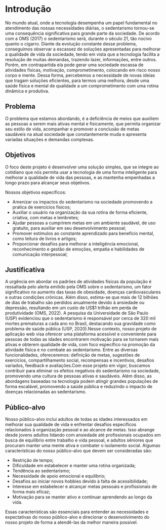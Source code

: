 # Introdução

No mundo atual, onde a tecnologia desempenha um papel fundamental no atendimento das nossas necessidades diárias, o sedentarismo tornou-se uma consequência significativa para grande parte da sociedade. De acordo com a OMS (2017) o sedentarismo será, durante o século 21, tão nocivo quanto o cigarro.
Diante da evolução constante desse problema, conseguimos observar a escassez de soluções apresentadas para melhorar a qualidade de vida da sociedade, tendo em vista que a tecnologia facilita a resolução de muitas demandas, trazendo lazer, informações, entre outros. Porém, em contrapartida ela pode gerar uma sociedade escassa de atividades físicas, motivação, comprometimento, colocando em risco nosso corpo e mente.
Dessa forma, percebemos a necessidade de novas ideias que tragam soluções eficientes, para termos uma melhora, desde uma saúde física e mental de qualidade a um comprometimento com uma rotina dinâmica e produtiva. 



## Problema

O problema que estamos abordando, é a deficiência de meios que auxiliem as pessoas a serem mais ativas mental e fisicamente, que permita  organizar seu estilo de vida, acompanhar e promover a conclusão de metas saudáveis na atual sociedade que constantemente muda e apresenta variadas situações e demandas complexas.

## Objetivos

O foco  deste projeto é desenvolver uma solução simples, que se integre ao cotidiano  que nós permita usar a tecnologia de uma forma inteligente para melhorar a qualidade de vida das pessoas, e as mantenha empenhadas a longo prazo para alcançar seus objetivos. 


Nossos objetivos específicos:
* Amenizar os impactos do sedentarismo na sociedade promovendo a pratica de exercicios fisicos;
* Auxiliar o usuário na organização da sua rotina de forma eficiente, criativa, com metas e lembretes;
* Ajudar pessoas a cumprirem metas em um ambiente saudável, de uso gratuito, para auxiliar em seu desenvolvimento pessoal;
* Promover estímulos ao constante aprendizado para beneficio mental, como leitura de livros e artigos;
* Proporcionar desafios para melhorar a inteligência emocional, reconhecimento e gestão de emoções, empatia e habilidades de comunicação interpessoal; 

## Justificativa

A urgência em abordar os padrões de atividades físicas da população é ressaltada pelo alerta emitido pela OMS sobre o sedentarismo, um fator significativo no aumento das taxas de obesidade, doenças cardiovasculares e outras condições crônicas. Além disso, estima-se que mais de 12 bilhões de dias de trabalho são perdidos anualmente devido à ansiedade ou depressão, resultando em um custo de US$1 trilhão em perda de produtividade (OMS, 2022). A pesquisa da Universidade de São Paulo (USP) evidenciou que o sedentarismo é responsável por cerca de 320 mil mortes prematuras a cada ano no Brasil, destacando sua gravidade como problema de saúde pública (USP, 2020).Nesse contexto, nosso projeto de aplicação web visa oferecer uma plataforma acessível e conveniente para pessoas de todas as idades encontrarem motivação para se tornarem mais ativas e obterem qualidade de vida, com foco específico na promoção da atividade física e no combate ao sedentarismo. Entre as diversas funcionalidades, ofereceremos: definição de metas, sugestões de exercícios, compartilhamento social, recompensas e incentivos, desafios variados, feedback e avaliações.Com esse projeto em vigor, buscamos contribuir para eliminar os efeitos negativos do sedentarismo na sociedade, promovendo uma cultura de pessoas ativas e saudáveis. Além disso, as abordagens baseadas na tecnologia podem atingir grandes populações de forma escalável, promovendo a saúde pública e reduzindo o impacto de doenças relacionadas ao sedentarismo.

## Público-alvo

Nosso público-alvo inclui adultos de todas as idades interessados em melhorar sua qualidade de vida e enfrentar desafios específicos relacionados à organização pessoal e ao alcance de metas. Isso abrange desde jovens adultos lidando com ansiedade até profissionais ocupados em busca de equilíbrio entre trabalho e vida pessoal, e adultos sêniores que procuram manter uma mente ativa e combater o isolamento social. Algumas características do nosso público-alvo que devem ser consideradas são:

* Restrição de tempo;
* Dificuldade em estabelecer e manter uma rotina organizada;
* Tendência ao sedentarismo;
* Necessidade de apoio emocional e equilíbrio;
* Desafios ao iniciar novos hobbies devido à falta de acessibilidade;
* Interesse em estabelecer e alcançar metas pessoais e profissionais de forma mais eficaz;
* Motivação para se manter ativo e continuar aprendendo ao longo da vida.

Essas características são essenciais para entender as necessidades e expectativas do nosso público-alvo e direcionar o desenvolvimento do nosso projeto de forma a atendê-las da melhor maneira possível.
